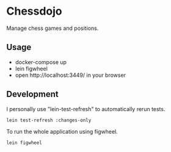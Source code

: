 # Chessdojo

Manage chess games and positions.

## Usage

- docker-compose up
- lein figwheel
- open http://localhost:3449/ in your browser

## Development

I personally use "lein-test-refresh" to automatically rerun tests.

`lein test-refresh :changes-only`

To run the whole application using figwheel.

`lein figwheel`
